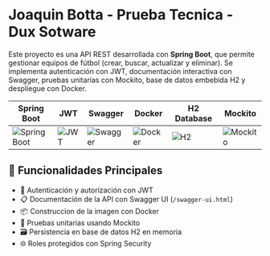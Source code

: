 # Joaquin Botta - Prueba Tecnica - Dux Sotware
Este proyecto es una API REST desarrollada con **Spring Boot**, que permite gestionar equipos de fútbol (crear, buscar, actualizar y eliminar). Se implementa autenticación con JWT, documentación interactiva con Swagger, pruebas unitarias con Mockito, base de datos embebida H2 y despliegue con Docker.

| Spring Boot | JWT | Swagger | Docker | H2 Database | Mockito |
|-------------|-----|---------|--------|-------------|---------|
| ![Spring Boot](https://res.cloudinary.com/dttgwvnoe/image/upload/v1711340017/Iconos/uhunhonoxlwpkcxm5luh.webp) | ![JWT](https://res.cloudinary.com/dttgwvnoe/image/upload/v1711340096/Iconos/jwt-icon_r3jf8x.png) | ![Swagger](https://res.cloudinary.com/dttgwvnoe/image/upload/v1711340168/Iconos/swagger-icon_iato1w.png) | ![Docker](https://res.cloudinary.com/dttgwvnoe/image/upload/v1711340248/Iconos/Docker-Logo_bmbgwl.png) | ![H2](https://res.cloudinary.com/dttgwvnoe/image/upload/v1711340319/Iconos/h2-database-icon_kymrzm.webp) | ![Mockito](https://res.cloudinary.com/dttgwvnoe/image/upload/v1711395151/mockito-icon_xvj7pi.jpg) |

## 🚀 Funcionalidades Principales

- 🔐 Autenticación y autorización con JWT
- 📋 Documentación de la API con Swagger UI (`/swagger-ui.html`)
- 📦 Construccion de la imagen con Docker
- 🧪 Pruebas unitarias usando Mockito
- 🗃️ Persistencia en base de datos H2 en memoria
- 🌐 Roles protegidos con Spring Security